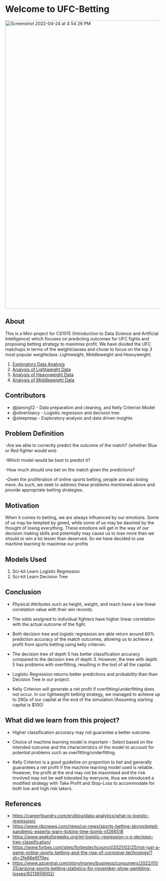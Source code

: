 # Welcome to UFC-Betting
<img width="931" alt="Screenshot 2022-04-24 at 4 54 26 PM" src="https://user-images.githubusercontent.com/84327330/164968548-06ce1401-b238-4f95-b3d7-51b9e6a89341.png">

## About

This is a Mini-project for CS1015 (Introduction to Data Science and Artificial Intelligence) which focuses on predicting outcomes for UFC fights and proposing betting strategy to maximise profit. We have divided the UFC matchups in terms of the weightclasses and chose to focus on the top 3 most popular weightclass: Lightweight, Middleweight and Heavyweight:


1. [Exploratory Data Analysis](https://github.com/jiarong12/UFC-Betting#:~:text=1%20hour%20ago-,UFC%20Betting%20Exploratory%20Data%20Analysis.ipynb,-Rename%20EDA%201015)
2. [Analysis of Lightweight Data](https://github.com/jiarong12/UFC-Betting/blob/main/UFC%20Betting%20Lightweight.ipynb)
3. [Analysis of Heavyweight Data](https://github.com/jiarong12/UFC-Betting/blob/main/UFC%20Betting%20Heavyweight.ipynb)
4. [Analysis of Middleweight Data](https://github.com/jiarong12/UFC-Betting#:~:text=UFC%20Betting%20Middleweight.ipynb)
  
## Contributors

- @jiarong12 - Data preparation and cleaning, and Kelly Criterion Model
- @oliverlowcy -  Logistic regression and decision tree
- @sleepreap - Exploratory analysis and data driven insights


## Problem Definition
-Are we able to correctly predict the outcome of the match? (whether Blue or Red fighter would win)

-Which model would be best to predict it?

-How much should one bet on the match given the predictions?

-Given the proliferation of online sports betting, people are also losing more. As such, we seek to address these problems mentioned above and provide appropriate betting strategies.


## Motivation
When it comes to betting, we are always influenced by our emotions. Some of us may be tempted by greed, while some of us may be daunted by the thought of losing everything. These emotions will get in the way of our decision making skills and potentially may cause us to lose more than we should or win a lot lesser than deserved. So we have decided to use machine learning to maximise our profits

## Models Used

1. Sci-kit Learn Logistic Regression
2. Sci-kit Learn Decision Tree

## Conclusion

- Physical Attributes such as height, weight, and reach have a low linear correlation value with their win records.
- The odds assigned to individual fighters have higher linear correlation with the actual outcome of the fight.
- Both decision tree and logistic regression are able return around 60% prediction accuracy of the match outcomes, allowing us to achieve a profit from sports betting using kelly criterion.

- The decision tree of depth 5 has better classification accuracy compared to the decision tree of depth 3. However, the tree with depth 5 has problems with overfitting, resulting in the lost of all the capital.

- Logistic Regression returns better predictions and probability than than Decision Tree in our project.
- Kelly Criterion will generate a net profit if overfitting/underfitting does not occur. In our lightweight betting strategy, we managed to achieve up to 280x of our capital at the end of the simulation.(Assuming starting capital is $100)

## What did we learn from this project?

- Higher classification accuracy may not guarantee a better outcome. 

- Choice of machine learning model is important - Select based on the intended outcome and the characteristics of the model to account for potential problems such as overfitting/underfitting

- Kelly Criterion is a good guideline on proportion to bet and generally guarantees a net profit if the machine learning model used is reliable. However, the profit at the end may not be maximised and the risk involved may not be well tolerated by everyone, thus we introduced a modified strategy with Take Profit and Stop-Loss to accommodate for both low and high risk takers.


## References
- <https://careerfoundry.com/en/blog/data-analytics/what-is-logistic-regression/>
- <https://www.nbcnews.com/news/us-news/sports-betting-skyrocketed-pandemic-experts-warn-ticking-time-bomb-n1266518>
- <https://www.geeksforgeeks.org/ml-logistic-regression-v-s-decision-tree-classification/>
- <https://www.forbes.com/sites/forbestechcouncil/2021/02/25/not-just-a-game-online-sports-betting-and-the-rise-of-corrosive-technology/?sh=2fe66e9f70ec>
- <https://www.azcentral.com/story/money/business/consumers/2022/01/25/arizona-sports-betting-statistics-for-november-show-gambling-losses/9213659002/>


